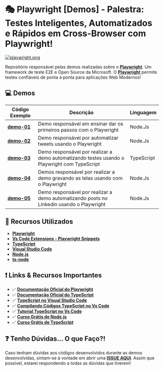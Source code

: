 # 🎭 Playwright [Demos] - Palestra: Testes Inteligentes, Automatizados e Rápidos em Cross-Browser com Playwright!

[![playwright.png](https://i.postimg.cc/DwFDkQQ3/playwright.png)](https://postimg.cc/F7WG0LnT)

Repositório responsável pelas demos realizadas sobre o **[Playwright](https://playwright.dev/)**. Um framework de teste E2E e Open Source da Microsoft.
O **[Playwright](https://playwright.dev/)** permite testes confiáveis de ponta a ponta para aplicações Web Modernos!

## 💻 Demos

| Código Exemplo | Descrição | Linguagem |
|---|---|---|
| **[demo-01](https://github.com/glaucia86/demos-playwright-e2e/blob/main/demo-01/scripts.js)** | Demo responsável em ensinar dar os primeiros passos com o Playwright | Node.Js |
| **[demo-02](https://github.com/glaucia86/demos-playwright-e2e/blob/main/demo-02/tweet.js)** | Demo responsável por automatizar tweets usando o Playwright | Node.Js |
| **[demo-03](https://github.com/glaucia86/demos-playwright-e2e/blob/main/demo-03/index.ts)** | Demo responsável por realizar a demo automatizando testes usando o Playwright com TypeScript | TypeScript |
| **[demo-04](https://github.com/glaucia86/demos-playwright-e2e/blob/main/demo-04/record.js)** | Demos responsável por realizar a demo gravando as telas usando com o Playwright | Node.Js |
| **[demo-05](https://github.com/glaucia86/demos-playwright-e2e/blob/main/demo-05/linkedin.js)** | Demo responsável por realizar a demo automatizando posts no Linkedin usando o Playwright | Node.Js |

## 🚀 Recursos Utilizados

* **[Playwright](https://www.npmjs.com/package/playwright)**
* **[Vs Code Extensions - Playwright Snippets](https://marketplace.visualstudio.com/items?itemName=nitayneeman.playwright-snippets&WT.mc_id=javascript-26994-gllemos)**
* **[TypeScript](https://www.typescriptlang.org/download)**
* **[Visual Studio Code](https://code.visualstudio.com/?WT.mc_id=javascript-26994-gllemos)**
* **[Node.js](https://nodejs.org/en/)**
* **[ts-node](https://www.npmjs.com/package/ts-node)**

## ❗️ Links & Recursos Importantes

- ✅ **[Documentação Oficial do Playwright](https://playwright.dev/docs/intro)**
- ✅ **[Documentação Oficial do TypeScript](http://typescriptlang.org/docs/handbook/)**
- ✅ **[TypeScript no Visual Studio Code](https://code.visualstudio.com/docs/languages/typescript?WT.mc_id=javascript-26994-gllemos)**
- ✅ **[Compilando Códigos TypeScript no Vs Code](https://code.visualstudio.com/docs/typescript/typescript-compiling?WT.mc_id=javascript-26994-gllemos)**
- ✅ **[Tutorial TypeScript no Vs Code](https://code.visualstudio.com/docs/typescript/typescript-tutorial?WT.mc_id=javascript-26994-gllemos)**
- ✅ **[Curso Grátis de Node.js](https://docs.microsoft.com/learn/paths/build-javascript-applications-nodejs/?WT.mc_id=javascript-26994-gllemos)**
- ✅ **[Curso Grátis de TypeScript](https://docs.microsoft.com/learn/paths/build-javascript-applications-typescript/?WT.mc_id=javascript-26994-gllemos)**

## ❓ Tenho Dúvidas... O que Faço?!

Caso tenham dúvidas aos códigos desenvolvidos durante as demos desenvolvidas, sintam-se à vontade em abrir uma **[ISSUE AQUI](https://github.com/glaucia86/demos-playwright-e2e/issues)**. Assim que possível, estarei respondendo a todas as dúvidas que tiverem!
